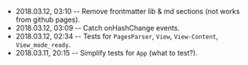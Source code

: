 
- 2018.03.12, 03:10 -- Remove frontmatter lib & md sections (not works from github pages).
- 2018.03.12, 03:09 -- Catch onHashChange events.
- 2018.03.12, 02:34 -- Tests for `PagesParser`, `View`, `View-Content`, `View_mode_ready`.
- 2018.03.11, 20:15 -- Simplify tests for `App` (what to test?).

